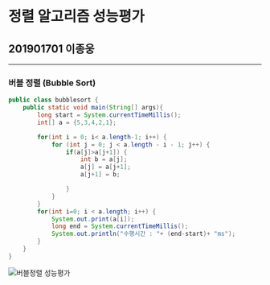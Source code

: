# 정렬 알고리즘 성능평가  

## 201901701 이종웅  

---  

### 버블 정렬 (Bubble Sort)  

```java
public class bubblesort {
    public static void main(String[] args){
        long start = System.currentTimeMillis();
        int[] a = {5,3,4,2,1};

        for(int i = 0; i< a.length-1; i++) {
            for (int j = 0; j < a.length - i - 1; j++) {
                if(a[j]>a[j+1]) {
                    int b = a[j];
                    a[j] = a[j+1];
                    a[j+1] = b;

                }
            }
        }
        for(int i=0; i < a.length; i++) {
            System.out.print(a[i]);
            long end = System.currentTimeMillis();
            System.out.println("수행시간 : "+ (end-start)+ "ms");
        }
    }
}
```  
![버블정렬 성능평가](file:///C:/Users/Administrator/Desktop/%EB%B2%84%EB%B8%94%EC%A0%95%EB%A0%AC%20%EC%84%B1%EB%8A%A5%ED%8F%89%EA%B0%80.PNG)
